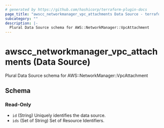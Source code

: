 ```yaml
---
# generated by https://github.com/hashicorp/terraform-plugin-docs
page_title: "awscc_networkmanager_vpc_attachments Data Source - terraform-provider-awscc"
subcategory: ""
description: |-
  Plural Data Source schema for AWS::NetworkManager::VpcAttachment
---
```


# awscc_networkmanager_vpc_attachments (Data Source)

Plural Data Source schema for AWS::NetworkManager::VpcAttachment



<!-- schema generated by tfplugindocs -->
## Schema

### Read-Only

- `id` (String) Uniquely identifies the data source.
- `ids` (Set of String) Set of Resource Identifiers.


